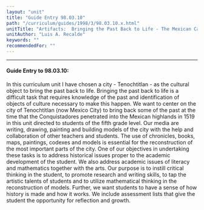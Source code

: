 ```yaml
---
layout: "unit"
title: "Guide Entry 98.03.10"
path: "/curriculum/guides/1998/3/98.03.10.x.html"
unitTitle: "Artifacts:  Bringing the Past Back to Life - The Mexican Case"
unitAuthor: "Luis A. Recalde"
keywords: ""
recommendedFor: ""
---
```

<body>
<hr/>
<h4>
Guide Entry to 98.03.10:
</h4>
<p>In this curriculum unit I have chosen a city - Tenochtitlan - as the cultural object to bring the past back to life.  Bringing the past back to life is a difficult task that requires knowledge of the past and identification of objects of culture necessary to make this happen.  We want to center on the city of Tenochtitlan (now Mexico City) to bring back some of the past at the time that the Conquistadores penetrated into the Mexican highlands in 1519 in this unit directed to students of the fifth grade level.  Our media are writing, drawing, painting and building models of the city with the help and collaboration of other teachers and students.  The use of chronicles, books, maps, paintings, codexes and models is essential for the reconstruction of the most important parts of the city.  One of our objectives in undertaking these tasks is to address historical issues proper to the academic development of the student.  We also address academic issues of literacy and mathematics together with the arts.  Our purpose is to instill critical thinking in the student, to promote research and writing skills, to tap the artistic talents of students and to utilize mathematical thinking in the reconstruction of models.  Further, we want students to have a sense of how history is made and how it works.  We include assessment lists that give the student the opportunity for reflection and growth.</p>
</body>
